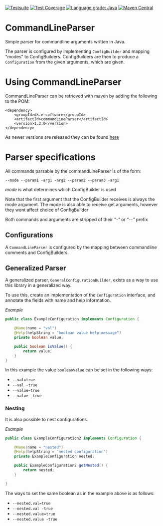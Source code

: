 [![Testsuite](https://github.com/Ernstsen/CommandLineParser/workflows/Test-suite/badge.svg)](https://github.com/Ernstsen/CommandLineParser/actions)
[![Test Coverage](https://codecov.io/gh/Ernstsen/CommandLineParser/branch/master/graph/badge.svg?token=NMG1R3WWZ1)](https://codecov.io/gh/Ernstsen/CommandLineParser)
[![Language grade: Java](https://img.shields.io/lgtm/grade/java/g/Ernstsen/CommandLineParser.svg?logo=lgtm&logoWidth=18)](https://lgtm.com/projects/g/Ernstsen/CommandLineParser/context:java)
[![Maven Central](https://img.shields.io/maven-central/v/dk.e-software/commandLineParser)](https://mvnrepository.com/artifact/dk.e-software/commandLineParser)

# CommandLineParser

Simple parser for commandline arguments written in Java.

The parser is configured by implementing ``` ConfigBuilder ``` and mapping "modes" to ConfigBuilders. ConfigBuilders are
then to produce a ``` Configuration ``` from the given arguments, which are given.

# Using CommandLineParser

CommandLineParser can be retrieved with maven by adding the following to the POM:

```
<dependency>
    <groupId>dk.e-software</groupId>
    <artifactId>commandLineParser</artifactId>
    <version>1.2.0</version>
</dependency>

```

As newer versions are released they can be
found [here](https://mvnrepository.com/artifact/dk.e-software/commandLineParser/)

# Parser specifications

All commands parsable by the commandLineParser is of the form:

``` --mode --param1 -arg1 -arg2 --param2 --param3 -arg1 ```

<i>mode</i> is what determines which ConfigBuilder is used

Note that the first argument that the ConfigBuilder receives is always the mode argument. The mode is also able to
receive get arguments, however they wont affect choice of ConfigBuilder

Both commands and arguments are stripped of their <i>"-"</i> or <i>"--"</i> prefix

## Configurations

A ```CommandLineParser``` is configured by the mapping between commandline comments and ConfigBuilders.

## Generalized Parser

A generalized parser, ``GeneralConfigurationBuilder``, exists as a way to use this library in a generalized way.

To use this, create an implementation of the ``Configuration`` interface, and annotate the fields with name and help
information.

_Example_

```java
public class ExampleConfiguration implements Configuration {

    @Name(name = "val")
    @Help(helpString = "boolean value help-message")
    private boolean value;

    public boolean isValue() {
        return value;
    }
}
```

In this example the value ``booleanValue`` can be set in the following ways:

- ``--val=true``
- ``--val -true``
- ``--value=true``
- ``--value -true``

### Nesting

It is also possible to nest configurations.

_Example_

```java
public class ExampleConfiguration2 implements Configuration {

    @Name(name = "nested")
    @Help(helpString = "nested configuration")
    private ExampleConfiguration nested;

    public ExampleConfiguration2 getNested() {
        return nested;
    }

}
```

The ways to set the same boolean as in the example above is as follows:

- ``--nested.val=true``
- ``--nested.val -true``
- ``--nested.value=true``
- ``--nested.value -true``
